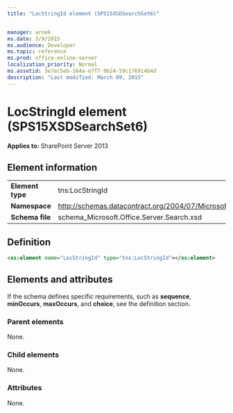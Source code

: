 ```yaml
---
title: "LocStringId element (SPS15XSDSearchSet6)"


manager: arnek
ms.date: 3/9/2015
ms.audience: Developer
ms.topic: reference
ms.prod: office-online-server
localization_priority: Normal
ms.assetid: 3e7ec5eb-164a-e7f7-9b24-59c176914b4d
description: "Last modified: March 09, 2015"
---
```


# LocStringId element (SPS15XSDSearchSet6)

 
  
 **Applies to:** SharePoint Server 2013
  
## Element information

|||
|:-----|:-----|
|**Element type** <br/> |tns:LocStringId  <br/> |
|**Namespace** <br/> |http://schemas.datacontract.org/2004/07/Microsoft.Office.Server.Search  <br/> |
|**Schema file** <br/> |schema_Microsoft.Office.Server.Search.xsd  <br/> |
   
## Definition

```XML
<xs:element name="LocStringId" type="tns:LocStringId"></xs:element>

```

## Elements and attributes

If the schema defines specific requirements, such as **sequence**, **minOccurs**, **maxOccurs**, and **choice**, see the definition section. 
  
### Parent elements

None.
  
### Child elements

None.
  
### Attributes

None.
  

